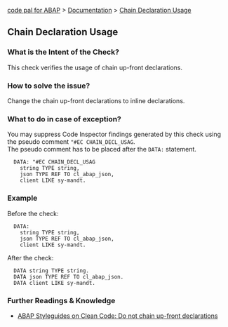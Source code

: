 [code pal for ABAP](../../README.md) > [Documentation](../check_documentation.md) > [Chain Declaration Usage](chain-declaration-usage.md)

## Chain Declaration Usage

### What is the Intent of the Check?

This check verifies the usage of chain up-front declarations.

### How to solve the issue?

Change the chain up-front declarations to inline declarations.

### What to do in case of exception?

You may suppress Code Inspector findings generated by this check using the pseudo comment `"#EC CHAIN_DECL_USAG`.  
The pseudo comment has to be placed after the `DATA:` statement.

```abap
  DATA: "#EC CHAIN_DECL_USAG
    string TYPE string,
    json TYPE REF TO cl_abap_json,
    client LIKE sy-mandt.
```

### Example

Before the check:

```abap
  DATA:
    string TYPE string,
    json TYPE REF TO cl_abap_json,
    client LIKE sy-mandt.
```

After the check:

```abap
  DATA string TYPE string.
  DATA json TYPE REF TO cl_abap_json.
  DATA client LIKE sy-mandt.
```

### Further Readings & Knowledge

* [ABAP Styleguides on Clean Code: Do not chain up-front declarations](https://github.com/SAP/styleguides/blob/master/clean-abap/CleanABAP.md#do-not-chain-up-front-declarations)
